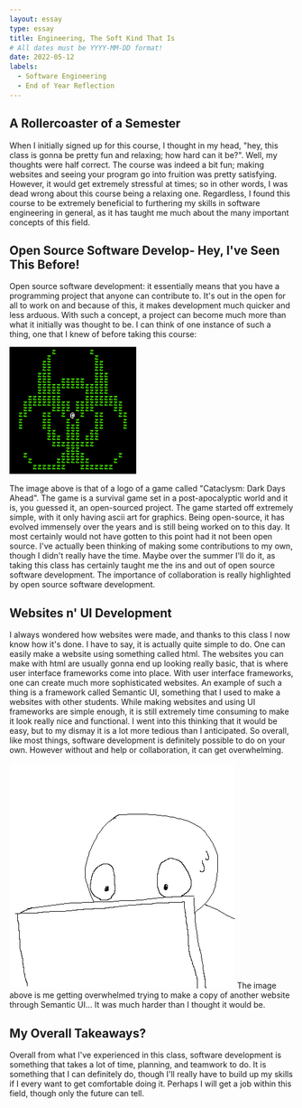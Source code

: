 ```yaml
---
layout: essay
type: essay
title: Engineering, The Soft Kind That Is
# All dates must be YYYY-MM-DD format!
date: 2022-05-12
labels:
  - Software Engineering
  - End of Year Reflection
---
```

## A Rollercoaster of a Semester

When I initially signed up for this course, I thought in my head, "hey, this class is gonna be pretty fun and relaxing; how hard can it be?". Well, my thoughts were
half correct. The course was indeed a bit fun; making websites and seeing your program go into fruition was pretty satisfying. However, it would get extremely
stressful at times; so in other words, I was dead wrong about this course being a relaxing one. Regardless, I found this course to be extremely beneficial
to furthering my skills in software engineering in general, as it has taught me much about the many important concepts of this field.

## Open Source Software Develop- Hey, I've Seen This Before!

Open source software development: it essentially means that you have a programming project that anyone can contribute to. It's out in the open for all to work on and because of this, it makes development much quicker and less arduous. With such a concept, a project can become much more than what it initially was thought to be. I can think of one instance of such a thing, one that I knew of before taking this course:

<img class="ui centered image" src="../images/cdda.png">

The image above is that of a logo of a game called "Cataclysm: Dark Days Ahead". The game is a survival game set in a post-apocalyptic world and it is, you guessed it, an open-sourced project. The game started off extremely simple, with it only having ascii art for graphics. Being open-source, it has evolved immensely over the years and is still being worked on to this day. It most certainly would not have gotten to this point had it not been open source. I've actually been thinking of making some contributions to my own, though I didn't really have the time. Maybe over the summer I'll do it, as taking this class has certainly taught me the ins and out of open source software development. The importance of collaboration is really highlighted by open source software development.

## Websites n' UI Development

I always wondered how websites were made, and thanks to this class I now know how it's done. I have to say, it is actually quite simple to do. One can easily make a website using something called html. The websites you can make with html are usually gonna end up looking really basic, that is where user interface frameworks come into place. With user interface frameworks, one can create much more sophisticated websites. An example of such a thing is a framework called Semantic UI, something that I used to make a websites with other students.  While making websites and using UI frameworks are simple enough, it is still extremely time consuming to make it look really nice and functional. I went into this thinking that it would be easy, but to my dismay it is a lot more tedious than I anticipated. So overall, like most things, software development is definitely possible to do on your own. However without and help or collaboration, it can get overwhelming.

<img class="ui centered image" src="../images/Reflection!!@@!.png">
The image above is me getting overwhelmed trying to make a copy of another website through Semantic UI... It was much harder than I thought it would be.

## My Overall Takeaways?

Overall from what I've experienced in this class, software development is something that takes a lot of time, planning, and teamwork to do. It is something that I can definitely do, though I'll really have to build up my skills if I every want to get comfortable doing it. Perhaps I will get a job within this field, though only the future can tell.

